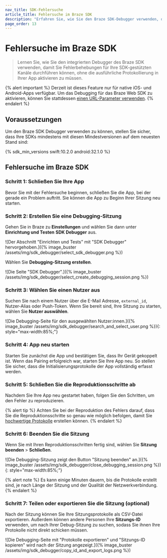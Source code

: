 ```yaml
---
nav_title: SDK-Fehlersuche
article_title: Fehlersuche im Braze SDK 
description: "Erfahren Sie, wie Sie den Braze SDK-Debugger verwenden, damit Sie Fehlerbehebungen für Ihre SDK-gesteuerten Kanäle vornehmen können, ohne die ausführliche Protokollierung in Ihrer App manuell zu aktivieren."
page_order: 13
---
```


# Fehlersuche im Braze SDK

> Lernen Sie, wie Sie den integrierten Debugger des Braze SDK verwenden, damit Sie Fehlerbehebungen für Ihre SDK-gestützten Kanäle durchführen können, ohne die ausführliche Protokollierung in Ihrer App aktivieren zu müssen.

{% alert important %}
Derzeit ist dieses Feature nur für native iOS- und Android-Apps verfügbar. Um das Debugging für das Braze Web SDK zu aktivieren, können Sie stattdessen [einen URL-Parameter verwenden]({{site.baseurl}}/developer_guide/platform_integration_guides/web/initial_sdk_setup/#logging).
{% endalert %}

## Voraussetzungen

Um den Braze SDK Debugger verwenden zu können, stellen Sie sicher, dass Ihre SDKs mindestens mit diesen Mindestversionen auf dem neuesten Stand sind:

{% sdk_min_versions swift:10.2.0 android:32.1.0 %}

## Fehlersuche im Braze SDK

### Schritt 1: Schließen Sie Ihre App

Bevor Sie mit der Fehlersuche beginnen, schließen Sie die App, bei der gerade ein Problem auftritt. Sie können die App zu Beginn Ihrer Sitzung neu starten.

### Schritt 2: Erstellen Sie eine Debugging-Sitzung

Gehen Sie in Braze zu **Einstellungen** und wählen Sie dann unter **Einrichtung und Testen** **SDK Debugger** aus.

![Der Abschnitt "Einrichten und Tests" mit "SDK Debugger" hervorgehoben.]({% image_buster /assets/img/sdk_debugger/select_sdk_debugger.png %})

Wählen Sie **Debugging-Sitzung erstellen**.

![Die Seite "SDK Debugger".]({% image_buster /assets/img/sdk_debugger/select_create_debugging_session.png %})

### Schritt 3: Wählen Sie einen Nutzer aus

Suchen Sie nach einem Nutzer über die E-Mail Adresse, `external_id`, Nutzer-Alias oder Push-Token. Wenn Sie bereit sind, Ihre Sitzung zu starten, wählen Sie **Nutzer auswählen**.

![Die Debugging-Seite für den ausgewählten Nutzer:innen.]({% image_buster /assets/img/sdk_debugger/search_and_select_user.png %}){: style="max-width:85%;"}

### Schritt 4: App neu starten

Starten Sie zunächst die App und bestätigen Sie, dass Ihr Gerät gekoppelt ist. Wenn das Pairing erfolgreich war, starten Sie Ihre App neu. So stellen Sie sicher, dass die Initialisierungsprotokolle der App vollständig erfasst werden.

### Schritt 5: Schließen Sie die Reproduktionsschritte ab

Nachdem Sie Ihre App neu gestartet haben, folgen Sie den Schritten, um den Fehler zu reproduzieren.

{% alert tip %}
Achten Sie bei der Reproduktion des Fehlers darauf, dass Sie die Reproduktionsschritte so genau wie möglich befolgen, damit Sie [hochwertige Protokolle](#step-6-export-your-session-logs-optional) erstellen können.
{% endalert %}

### Schritt 6: Beenden Sie die Sitzung

Wenn Sie mit Ihren Reproduktionsschritten fertig sind, wählen Sie **Sitzung beenden** > **Schließen**.

![Die Debugging-Sitzung zeigt den Button "Sitzung beenden" an.]({% image_buster /assets/img/sdk_debugger/close_debugging_session.png %}){: style="max-width:85%;"}

{% alert note %}
Es kann einige Minuten dauern, bis die Protokolle erstellt sind, je nach Länge der Sitzung und der Qualität der Netzwerkverbindung.
{% endalert %}

### Schritt 7: Teilen oder exportieren Sie die Sitzung (optional)

Nach der Sitzung können Sie Ihre Sitzungsprotokolle als CSV-Datei exportieren. Außerdem können andere Personen Ihre **Sitzungs-ID** verwenden, um nach Ihrer Debug-Sitzung zu suchen, sodass Sie ihnen Ihre Protokolle nicht direkt schicken müssen.

![Die Debugging-Seite mit "Protokolle exportieren" und "Sitzungs-ID kopieren" wird nach der Sitzung angezeigt.]({% image_buster /assets/img/sdk_debugger/copy_id_and_export_logs.png %})
